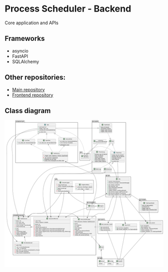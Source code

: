 # Process Scheduler - Backend 
Core application and APIs

## Frameworks
- asyncio
- FastAPI
- SQLAlchemy

## Other repositories:
- [Main repository](https://github.com/idfortytwo/pscheduler-prod)
- [Frontend repository](https://github.com/idfortytwo/pscheduler-frontend)

## Class diagram
![Class Diagram](diagram.svg)